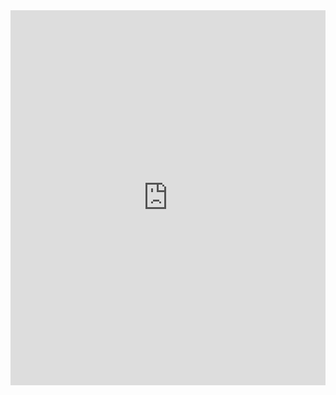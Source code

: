 <iframe src="https://drive.google.com/file/d/16xOEyub5QHBTuQxVPK7RuZyziRW1Hdfj/view?usp=sharing/preview" 
        width="100%" 
        height="600px" 
        allowfullscreen="true" 
        frameborder="0">
</iframe>
